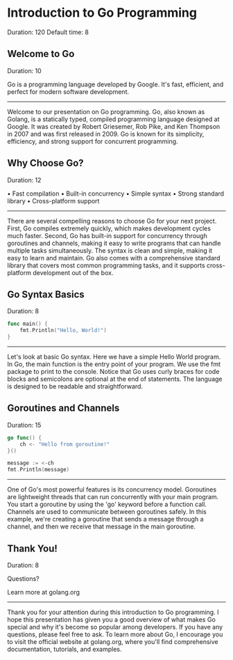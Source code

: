 # Introduction to Go Programming

Duration: 120
Default time: 8

## Welcome to Go

Duration: 10

Go is a programming language developed by Google. It's fast, efficient, and perfect for modern software development.

---

Welcome to our presentation on Go programming. Go, also known as Golang, is a statically typed, compiled programming language designed at Google. It was created by Robert Griesemer, Rob Pike, and Ken Thompson in 2007 and was first released in 2009. Go is known for its simplicity, efficiency, and strong support for concurrent programming.

## Why Choose Go?

Duration: 12

• Fast compilation
• Built-in concurrency
• Simple syntax
• Strong standard library
• Cross-platform support

---

There are several compelling reasons to choose Go for your next project. First, Go compiles extremely quickly, which makes development cycles much faster. Second, Go has built-in support for concurrency through goroutines and channels, making it easy to write programs that can handle multiple tasks simultaneously. The syntax is clean and simple, making it easy to learn and maintain. Go also comes with a comprehensive standard library that covers most common programming tasks, and it supports cross-platform development out of the box.

## Go Syntax Basics

Duration: 8

```go
func main() {
    fmt.Println("Hello, World!")
}
```

---

Let's look at basic Go syntax. Here we have a simple Hello World program. In Go, the main function is the entry point of your program. We use the fmt package to print to the console. Notice that Go uses curly braces for code blocks and semicolons are optional at the end of statements. The language is designed to be readable and straightforward.

## Goroutines and Channels

Duration: 15

```go
go func() {
    ch <- "Hello from goroutine!"
}()

message := <-ch
fmt.Println(message)
```

---

One of Go's most powerful features is its concurrency model. Goroutines are lightweight threads that can run concurrently with your main program. You start a goroutine by using the 'go' keyword before a function call. Channels are used to communicate between goroutines safely. In this example, we're creating a goroutine that sends a message through a channel, and then we receive that message in the main goroutine.

## Thank You!

Duration: 8

Questions?

Learn more at golang.org

---

Thank you for your attention during this introduction to Go programming. I hope this presentation has given you a good overview of what makes Go special and why it's become so popular among developers. If you have any questions, please feel free to ask. To learn more about Go, I encourage you to visit the official website at golang.org, where you'll find comprehensive documentation, tutorials, and examples.